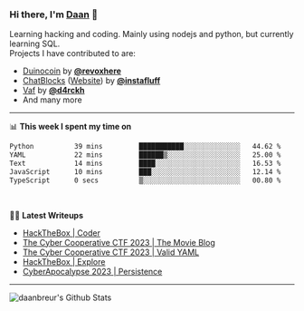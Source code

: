 
### Hi there, I'm [Daan][website] 👋

Learning hacking and coding. Mainly using nodejs and python, but currently learning SQL. </br>
Projects I have contributed to are:
- [Duinocoin](https://github.com/revoxhere/duino-coin) by **[@revoxhere](https://github.com/revoxhere)**
- [ChatBlocks][chatblocksCode] ([Website][chatblocksProd]) by **[@instafluff](https://github.com/instafluff)**
- [Vaf](https://github.com/d4rckh/vaf) by **[@d4rckh](https://github.com/d4rckh)**
- And many more


---

📊 **This week I spent my time on**
<!--START_SECTION:waka-->

```txt
Python          39 mins         ███████████░░░░░░░░░░░░░░   44.62 %
YAML            22 mins         ██████▒░░░░░░░░░░░░░░░░░░   25.00 %
Text            14 mins         ████░░░░░░░░░░░░░░░░░░░░░   16.53 %
JavaScript      10 mins         ███░░░░░░░░░░░░░░░░░░░░░░   12.14 %
TypeScript      0 secs          ▒░░░░░░░░░░░░░░░░░░░░░░░░   00.80 %
```

<!--END_SECTION:waka-->

<br />

🐱‍💻 **Latest Writeups**
<!-- WRITEUP:START -->
- [HackTheBox | Coder](https://blog.duckz.org/post/htb-Coder/)
- [The Cyber Cooperative CTF 2023 | The Movie Blog](https://blog.duckz.org/post/cybercooperative2023-MovieBlog/)
- [The Cyber Cooperative CTF 2023 | Valid YAML](https://blog.duckz.org/post/cybercooperative2023-ValidYaml/)
- [HackTheBox | Explore](https://blog.duckz.org/post/htb-Explore/)
- [CyberApocalypse 2023 | Persistence](https://blog.daanbreur.systems/post/CA2023-Persistence/)
<!-- WRITEUP:END -->

---

<img align="left" alt="daanbreur's Github Stats" src="https://github-readme-stats.vercel.app/api?username=daanbreur&show_icons=true&hide_border=true" />

[website]: https://daanbreur.systems
[blog]: https://blog.daanbreur.systems
[twitter]: https://twitter.com/portaalg
[twitch]: https://twitch.tv/portaalgaming
[youtube]: https://youtube.com/channel/UCGWs9foruVqIoEf2sLBfJAg
[devto]: https://dev.to/daanbreur

[instafluff]: http://github.com/Instafluff
[chatblocksProd]: https://instafluff.tv/ChatBlocks
[chatblocksCode]: https://github.com/instafluff/ChatBlocks
